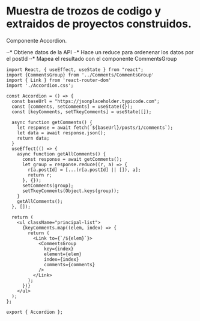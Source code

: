 # Muestra de trozos de codigo y extraidos de proyectos construidos.

Componente Accordion.

⋅⋅* Obtiene datos de la API
⋅⋅* Hace un reduce para ordenenar los datos por el postId
⋅⋅* Mapea el resultado con el componente CommentsGroup


````
import React, { useEffect, useState } from "react";
import {CommentsGroup} from '../Comments/CommentsGroup'
import { Link } from 'react-router-dom'
import './Accordion.css';

const Accordion = () => {
  const baseUrl = "https://jsonplaceholder.typicode.com";
  const [comments, setComments] = useState({});
  const [keyComments, setTkeyComments] = useState([]);

  async function getComments() {
    let response = await fetch(`${baseUrl}/posts/1/comments`);
    let data = await response.json();
    return data;
  }
  useEffect(() => {
    async function getAllComments() {
      const response = await getComments();
      let group = response.reduce((r, a) => {
        r[a.postId] = [...(r[a.postId] || []), a];
        return r;
      }, {});
      setComments(group);
      setTkeyComments(Object.keys(group));
    }
    getAllComments();
  }, []);
  
  return (
    <ul className="principal-list">
      {keyComments.map((elem, index) => {
        return (
          <Link to={`/${elem}`}>
            <CommentsGroup
              key={index}
              element={elem}
              index={index}
              comments={comments}
            />
          </Link>
        );
      })}
    </ul>
  );
};

export { Accordion };
